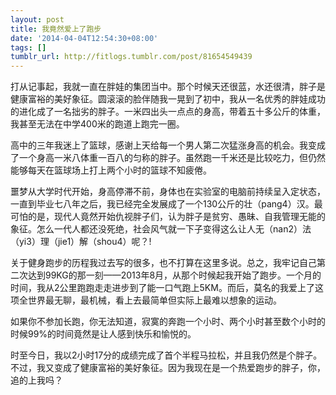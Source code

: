 ```yaml
---
layout: post
title: 我竟然爱上了跑步
date: '2014-04-04T12:54:30+08:00'
tags: []
tumblr_url: http://fitlogs.tumblr.com/post/81654549439
---
```

打从记事起，我就一直在胖娃的集团当中。那个时候天还很蓝，水还很清，胖子是健康富裕的美好象征。圆滚滚的脸伴随我一晃到了初中，我从一名优秀的胖娃成功的进化成了一名拙劣的胖子。一米四出头一点点的身高，带着五十多公斤的体重，我甚至无法在中学400米的跑道上跑完一圈。

高中的三年我迷上了篮球，感谢上天给每一个男人第二次猛涨身高的机会。我变成了一个身高一米八体重一百八的匀称的胖子。虽然跑一千米还是比较吃力，但仍然能够每天在篮球场上打上两个小时的篮球不知疲倦。

噩梦从大学时代开始，身高停滞不前，身体也在实验室的电脑前持续呈入定状态，一直到毕业七八年之后，我已经完全发展成了一个130公斤的壮（pang4）汉。最可怕的是，现代人竟然开始仇视胖子们，认为胖子是贫穷、愚昧、自我管理无能的象征。怎么一代人都还没死绝，社会风气就一下子变得这么让人无（nan2）法（yi3）理（jie1）解（shou4）呢？!

关于健身跑步的历程我过去写的很多，也不打算在这里多说。总之，我牢记自己第二次达到99KG的那一刻——2013年8月，从那个时候起我开始了跑步。一个月的时间，我从2公里跑跑走走进步到了能一口气跑上5KM。而后，莫名的我爱上了这项全世界最无聊，最机械，看上去最简单但实际上最难以想象的运动。

如果你不参加长跑，你无法知道，寂寞的奔跑一个小时、两个小时甚至数个小时的时候99%的时间竟然是让人感到快乐和愉悦的。

时至今日，我以2小时17分的成绩完成了首个半程马拉松，并且我仍然是个胖子。不过，我又变成了健康富裕的美好象征。因为我现在是一个热爱跑步的胖子，你，追的上我吗？
